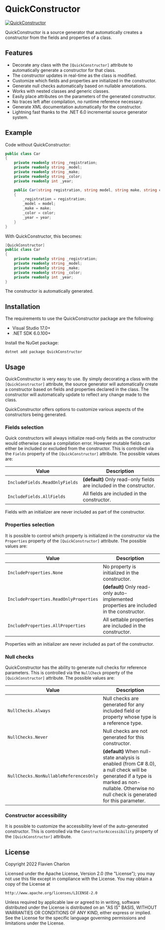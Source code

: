 # QuickConstructor
[![QuickConstructor](https://img.shields.io/nuget/v/QuickConstructor.svg?style=flat-square&color=blue&logo=nuget)](https://www.nuget.org/packages/QuickConstructor/)

QuickConstructor is a source generator that automatically creates a constructor from the fields and properties of a class.

## Features

- Decorate any class with the `[QuickConstructor]` attribute to automatically generate a constructor for that class.
- The constructor updates in real-time as the class is modified.
- Customize which fields and properties are initialized in the constructor.
- Generate null checks automatically based on nullable annotations.
- Works with nested classes and generic classes.
- Easily place attributes on the parameters of the generated constructor.
- No traces left after compilation, no runtime reference necessary.
- Generate XML documentation automatically for the constructor.
- Lightning fast thanks to the .NET 6.0 incremental source generator system.

## Example

Code without QuickConstructor:

```csharp
public class Car
{
    private readonly string _registration;
    private readonly string _model;
    private readonly string _make;
    private readonly string _color;
    private readonly int _year;

    public Car(string registration, string model, string make, string color, int year)
    {
        _registration = registration;
        _model = model;
        _make = make;
        _color = color;
        _year = year;
    }
}
```

With QuickConstructor, this becomes:

```csharp
[QuickConstructor]
public class Car
{
    private readonly string _registration;
    private readonly string _model;
    private readonly string _make;
    private readonly string _color;
    private readonly int _year;
}
```

The constructor is automatically generated.

## Installation

The requirements to use the QuickConstructor package are the following:

- Visual Studio 17.0+
- .NET SDK 6.0.100+

Install the NuGet package:

```
dotnet add package QuickConstructor
```

## Usage

QuickConstructor is very easy to use. By simply decorating a class with the `[QuickConstructor]` attribute, the source generator will automatically create a constructor based on fields and properties declared in the class. The constructor will automatically update to reflect any change made to the class.

QuickConstructor offers options to customize various aspects of the constructors being generated.

### Fields selection

Quick constructors will always initialize read-only fields as the constructor would otherwise cause a compilation error. However mutable fields can either be included or excluded from the constructor. This is controlled via the `Fields` property of the `[QuickConstructor]` attribute. The possible values are:

| Value                          | Description |
| ------------------------------ | ----------- |
| `IncludeFields.ReadOnlyFields` | **(default)** Only read-only fields are included in the constructor. |
| `IncludeFields.AllFields` | All fields are included in the constructor. |

Fields with an initializer are never included as part of the constructor.

### Properties selection

It is possible to control which property is initialized in the constructor via the `Properties` property of the `[QuickConstructor]` attribute. The possible values are:

| Value                    | Description |
| ------------------------ | ----------- |
| `IncludeProperties.None` | No property is initialized in the constructor. |
| `IncludeProperties.ReadOnlyProperties` | **(default)** Only read-only auto-implemented properties are included in the constructor. |
| `IncludeProperties.AllProperties` | All settable properties are included in the constructor. |

Properties with an initializer are never included as part of the constructor.

### Null checks

QuickConstructor has the ability to generate null checks for reference parameters. This is controlled via the `NullCheck` property of the `[QuickConstructor]` attribute. The possible values are:

| Value               | Description |
| ------------------- | ----------- |
| `NullChecks.Always` | Null checks are generated for any included field or property whose type is a reference type. |
| `NullChecks.Never` | Null checks are not generated for this constructor. |
| `NullChecks.NonNullableReferencesOnly` | **(default)** When null-state analysis is enabled (from C# 8.0), a null check will be generated if a type is marked as non-nullable. Otherwise no null check is generated for this parameter. |

### Constructor accessibility

It is possible to customize the accessibility level of the auto-generated constructor. This is controlled via the `ConstructorAccessibility` property of the `[QuickConstructor]` attribute.

## License

Copyright 2022 Flavien Charlon

Licensed under the Apache License, Version 2.0 (the "License"); you may not use this file except in compliance with the License. You may obtain a copy of the License at

    http://www.apache.org/licenses/LICENSE-2.0

Unless required by applicable law or agreed to in writing, software distributed under the License is distributed on an "AS IS" BASIS, WITHOUT WARRANTIES OR CONDITIONS OF ANY KIND, either express or implied.
See the License for the specific language governing permissions and limitations under the License.
